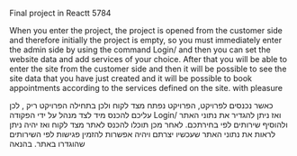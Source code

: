 Final project in Reactt 5784  

When you enter the project, the project is opened from the customer side and therefore initially the project is empty, so you must immediately enter the admin side by using the command Login/ and then you can set the website data and add services of your choice.
After that you will be able to enter the site from the customer side and then it will be possible to see the site data that you have just created and it will be possible to book appointments according to the services defined on the site. with pleasure


כאשר נכנסים לפרויקט, הפרויקט נפתח מצד לקוח ולכן בתחילה הפרויקט ריק , לכן עליכם להכנס מיד לצד מנהל על ידי הפקודה Login/ ואז ניתן להגדיר את נתוני האתר ולהוסיף שירותים לפי בחירתכם. 
לאחר מכן תוכלו להכנס לאתר מצד לקוח ואז יהיה ניתן לראות את נתוני האתר שעכשיו יצרתם ויהיה אפשרות להזמין פגישות לפי השירותים שהוגדרו באתר. בהנאה
